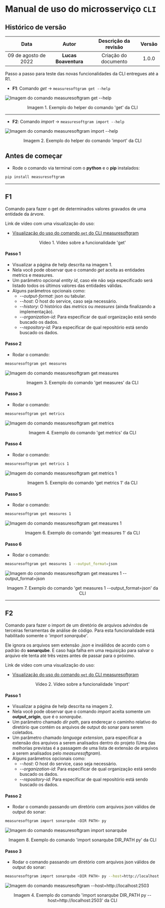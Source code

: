 # Manual de uso do microsserviço `CLI`

## Histórico de versão

| Data | Autor | Descrição da revisão | Versão |
| :--: | :---: | :------------------: | :----: |
| 09 de agosto de 2022 | **Lucas Boaventura** | Criação do documento | 1.0.0 |

Passo a passo para teste das novas funcionalidades da CLI entregues até a R1.

- **F1**: Comando _get_ -> ```measuresoftgram get --help```

![Imagem do comando measuresoftgram get --help](https://media.discordapp.net/attachments/1005091228544684153/1006585817633919007/Captura_de_tela_de_2022-08-09_12-31-47.png)
<figcaption style="text-align: center">Imagem 1. Exemplo do helper do comando 'get' da CLI</figcaption>

---

- **F2**: Comando _import_ -> ```measuresoftgram import --help```

![Imagem do comando measuresoftgram import --help](https://media.discordapp.net/attachments/1005091228544684153/1006585818019799060/Captura_de_tela_de_2022-08-09_12-32-17.png)
<figcaption style="text-align: center">Imagem 2. Exemplo do helper do comando 'import' da CLI</figcaption>

## Antes de começar

- Rode o comando via terminal com o **python** e o **pip** instalados:

```bash
pip install measuresoftgram
```
---
## F1

Comando para fazer o get de determinados valores gravados de uma entidade da árvore.

Link de vídeo com uma visualização do uso: 

- [Visualização do uso do comando `get` do CLI measuresoftgram](https://www.youtube.com/watch?v=tJ4waG86kYE)
<figcaption style="text-align: center">Vídeo 1. Vídeo sobre a funcionalidade 'get'</figcaption>

#### Passo 1

- Visualizar a página de help descrita na imagem 1.
- Nela você pode observar que o comando _get_ aceita as entidades metrics e measures.
- Um parâmetro opcional _entity id_, caso ele não seja especificado será listado todos os últimos valores das entidades válidas.
- Alguns parâmetros opcionais como: 
  - _--output-format_: json ou tabular.
  - _--host_: O host do service, caso seja necessário.
  - _--history_: O histórico das _metrics_ ou _measures_ (ainda finalizando a implementação).
  - _--organization-id_: Para especificar de qual organização está sendo buscado os dados.
  - _--repository-id_:  Para especificar de qual repositório está sendo buscado os dados.

#### Passo 2

- Rodar o comando:
```bash
measuresoftgram get measures
```

![Imagem do comando measuresoftgram get measures](https://media.discordapp.net/attachments/1005091228544684153/1006590337541738546/Captura_de_tela_de_2022-08-09_12-49-58.png)
<figcaption style="text-align: center">Imagem 3. Exemplo do comando 'get measures' da CLI</figcaption>

#### Passo 3

- Rodar o comando:
```bash
measuresoftgram get metrics
```

![Imagem do comando measuresoftgram get metrics](https://media.discordapp.net/attachments/1005091228544684153/1006590337919238265/Captura_de_tela_de_2022-08-09_12-50-16.png?width=1287&height=660)
<figcaption style="text-align: center">Imagem 4. Exemplo do comando 'get metrics' da CLI</figcaption>

#### Passo 4

- Rodar o comando:
```bash
measuresoftgram get metrics 1
```

![Imagem do comando measuresoftgram get metrics 1](https://media.discordapp.net/attachments/1005091228544684153/1006591275392323734/Captura_de_tela_de_2022-08-09_12-53-57.png)
<figcaption style="text-align: center">Imagem 5. Exemplo do comando 'get metrics 1' da CLI</figcaption>

#### Passo 5

- Rodar o comando:
```bash
measuresoftgram get measures 1
```

![Imagem do comando measuresoftgram get measures 1](https://media.discordapp.net/attachments/1005091228544684153/1006591275711086673/Captura_de_tela_de_2022-08-09_12-54-04.png)
<figcaption style="text-align: center">Imagem 6. Exemplo do comando 'get measures 1' da CLI</figcaption>

#### Passo 6

- Rodar o comando:
```bash
measuresoftgram get measures 1 --output_format=json
```

![Imagem do comando measuresoftgram get measures 1 --output_format=json](https://media.discordapp.net/attachments/1005091228544684153/1006592349322878976/Captura_de_tela_de_2022-08-09_12-58-14.png)
<figcaption style="text-align: center">Imagem 7. Exemplo do comando 'get measures 1 --output_format=json' da CLI</figcaption>

---
## F2

Comando para fazer o import de um diretório de arquivos advindos de terceiras ferramentas de análise de código. Para esta funcionalidade está habilitado somente o '_import sonarqube_'.

Ele ignora os arquivos sem extensão _.json_ e inváilidos de acordo com o padrão do **sonarqube**. E caso haja falha em uma requisição para salvar o arquivo ele tenta até três vezes antes de passar para o próximo.

Link de vídeo com uma visualização do uso: 

- [Visualização do uso do comando `get` do CLI measuresoftgram](https://www.youtube.com/watch?v=nlQUNfBRwtI)
<figcaption style="text-align: center">Vídeo 2. Vídeo sobre a funcionalidade 'import'</figcaption>

#### Passo 1

- Visualizar a página de help descrita na imagem 2.
- Nela você pode observar que o comando _import_ aceita somente um **output_origin**, que é o _sonarqube_.
- Um parâmetro chamado _dir path_, para endereçar o caminho relativo do diretório que contém os arquivos de output do sonar para serem coletados.
- Um parâmetro chamado _language extension_, para especificar a extensão dos arquivos a serem analisados dentro do projeto (Uma das melhorias previstas é a passagem de uma lista de extensão de arquivos a serem analisados pelo _measuresoftgram_).
- Alguns parâmetros opcionais como:
  - _--host_: O host do service, caso seja necessário.
  - _--organization-id_: Para especificar de qual organização está sendo buscado os dados.
  - _--repository-id_:  Para especificar de qual repositório está sendo buscado os dados.

#### Passo 2

- Rodar o comando passando um diretório com arquivos json válidos de output do sonar:
```bash
measuresoftgram import sonarqube <DIR PATH> py
```

![Imagem do comando measuresoftgram import sonarqube <DIR PATH>](https://media.discordapp.net/attachments/1005091228544684153/1006596410122194994/Captura_de_tela_de_2022-08-09_13-11-45.png?width=1802&height=660)
<figcaption style="text-align: center">Imagem 8. Exemplo do comando 'import sonarqube DIR_PATH py' da CLI</figcaption>

#### Passo 3

- Rodar o comando passando um diretório com arquivos json válidos de output do sonar:
```bash
measuresoftgram import sonarqube <DIR PATH> py --host=http://localhost:2503
```

![Imagem do comando measuresoftgram --host=http://localhost:2503](https://media.discordapp.net/attachments/1005091228544684153/1006596409690173530/Captura_de_tela_de_2022-08-09_13-14-29.png?width=1266&height=660)
<figcaption style="text-align: center">Imagem 4. Exemplo do comando 'import sonarqube DIR_PATH py --host=http://localhost:2503' da CLI</figcaption>
